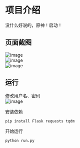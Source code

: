 # 项目介绍  
没什么好说的，原神！启动！  

## 页面截图  
![image](https://github.com/user-attachments/assets/60739f6a-0fd9-4ade-924f-6ae3dd716ed2)  
![image](https://github.com/user-attachments/assets/66da2200-cff9-4deb-ad2d-568c37eb55c8)  
![image](https://github.com/user-attachments/assets/bb96c329-4c97-42e9-bdff-90a621ee42a1)  

## 运行  
修改用户名、密码  
![image](https://github.com/user-attachments/assets/f815446e-cd24-4f16-ac70-2dca39fc1977)

安装依赖  
```
pip install Flask requests tqdm

```
开始运行 
```
python run.py
```
